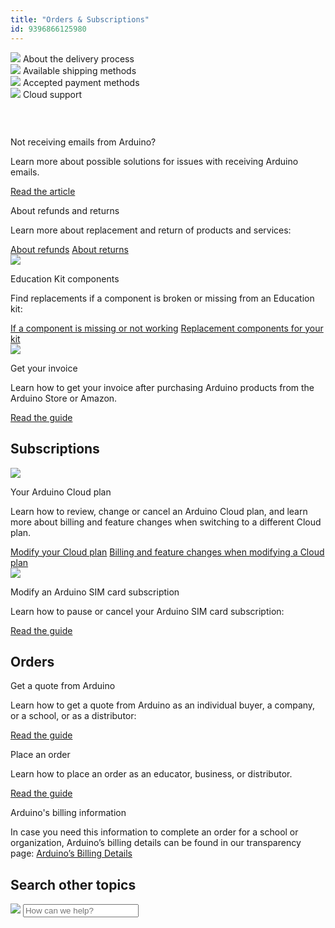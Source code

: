 ```yaml
---
title: "Orders & Subscriptions"
id: 9396866125980
---
```


<div class="actions-wrapper">
  <div class="actions-grid-item">
    <img src="https://content.arduino.cc/assets/hc-Truck.svg">
    <a id="keep" href="https://support.arduino.cc/hc/en-us/articles/5340909969948-About-the-delivery-process"></a>
    <span class="link-chevron-right">About the delivery process</span>
  </div>
  <div class="actions-grid-item">
    <a id="keep" href="https://support.arduino.cc/hc/en-us/articles/5340856700188-Available-shipping-methods"></a>
    <img src="https://content.arduino.cc/assets/hc-Box.svg">
    <span class="link-chevron-right">Available shipping methods</span>
  </div>
  <div class="actions-grid-item">
    <a id="keep" href="https://support.arduino.cc/hc/en-us/articles/360016121879-Accepted-payment-methods"></a>
    <img src="https://content.arduino.cc/assets/hc-Card.svg">
    <span class="link-chevron-right">Accepted payment methods</span>
  </div>
  <div class="actions-grid-item">
    <img src="https://content.arduino.cc/assets/hc-arduino-cloud-hub.svg">
    <a id="keep" href="https://support.arduino.cc/hc/en-us/articles/9347128757660"></a>
    <span class="link-chevron-right">Cloud support</span>
  </div>
</div>
<h3 class="center hub">&nbsp;</h3>
<div class="info-wrapper-grid">
  <div class="info-grid-item">
    <!--<img src="https://content.arduino.cc/assets/hc-warning.svg">-->
    <p class="info-title">Not receiving emails from Arduino?</p>
    <p>
      Learn more about possible solutions for issues with receiving Arduino
      emails.
    </p>
    <a class="link-chevron-right" href="https://support.arduino.cc/hc/en-    us/articles/360018415520-I-am-not-receiving-any-Arduino-emails">Read the article</a>
  </div>
  <div class="info-grid-item">
    <!--<img src="https://content.arduino.cc/assets/hc-Turn.svg">-->
    <p class="info-title">About refunds and returns</p>
    <p>
      Learn more about replacement and return of products and services:
    </p>
    <a class="link-chevron-right" href="https://support.arduino.cc/hc/en-us/articles/360016120419-Can-I-be-refunded-">About refunds</a>
    <a class="link-chevron-right" href="https://support.arduino.cc/hc/en-us/articles/360014704319-Can-I-return-a-product-">About returns</a>
  </div>
  <div class="info-grid-item">
    <img src="https://content.arduino.cc/assets/hc-resistor.svg">
    <p class="info-title">Education Kit components</p>
    <p>
      Find replacements if a component is broken or missing from an Education
      kit:
    </p>
    <a class="link-chevron-right" href="https://support.arduino.cc/hc/en-us/articles/4406561528210-If-an-Arduino-Education-kit-component-is-missing-or-not-working">If a component is missing or not working</a>
    <a class="link-chevron-right" href="https://support.arduino.cc/hc/en-us/articles/4409205367186-Find-replacement-components-for-your-Arduino-Education-kit">Replacement components for your kit</a>
  </div>
  <div class="info-grid-item">
    <img src="https://content.arduino.cc/assets/hc-list.svg">
    <p class="info-title">Get your invoice</p>
    <p>
      Learn how to get your invoice after purchasing Arduino products from
      the Arduino Store or Amazon.
    </p>
    <a class="link-chevron-right" href="https://support.arduino.cc/hc/en-us/articles/360016121859-How-can-I-get-my-invoice-">Read the guide</a>
  </div>
</div>
<h2 class="center hub">Subscriptions</h2>
<div class="info-wrapper-grid">
  <div class="info-grid-item ">
    <img src="https://content.arduino.cc/assets/hc-cloud.svg">
    <p class="info-title ">Your Arduino Cloud plan</p>
    <p>
      Learn how to review, change or cancel an Arduino Cloud plan, and learn
      more about billing and feature changes when switching to a different
      Cloud plan.
    </p>
    <a class="link-chevron-right" href="https://support.arduino.cc/hc/en-us/articles/4401881299090-Review-change-or-cancel-your-Arduino-Cloud-plan">Modify your Cloud plan</a>
    <a class="link-chevron-right" href="https://support.arduino.cc/hc/en-us/articles/4401874211730-Billing-and-feature-changes-when-switching-to-a-different-Cloud-plan">Billing and feature changes when modifying a Cloud plan</a>
  </div>
  <div class="info-grid-item">
    <img src="https://content.arduino.cc/assets/hc-sim.svg">
    <p class="info-title ">Modify an Arduino SIM card subscription</p>
    <p>
      Learn how to pause or cancel your Arduino SIM card subscription:
    </p>
    <a class="link-chevron-right" href="https://support.arduino.cc/hc/en-us/articles/360016077300-How-to-modify-Arduino-SIM-card-subscription">Read the guide</a>
  </div>
</div>
<h2 class="center hub">Orders</h2>
<div class="info-wrapper-grid">
  <div class="info-grid-item ">
    <p class="info-title ">Get a quote from Arduino</p>
    <p>
      Learn how to get a quote from Arduino as an individual buyer, a company,
      or a school, or as a distributor:
    </p>
    <a class="link-chevron-right" href="https://support.arduino.cc/hc/en-us/articles/360022125620-How-to-receive-a-quote-from-us-Individuals-Companies-and-Schools">Read the guide</a>
  </div>
  <div class="info-grid-item">
    <p class="info-title ">Place an order</p>
    <p>
      Learn how to place an order as an educator, business, or distributor.
    </p>
    <a class="link-chevron-right" href="https://support.arduino.cc/hc/en-us/articles/4409759302290-Place-an-order-as-an-educator-business-or-distributor">Read the guide</a>
  </div>
  <div class="info-grid-item info-big">
    <p class="info-title ">Arduino's billing information</p>
    <p>
      In case you need this information to complete an order for a school or
      organization, Arduino’s billing details can be found in our transparency
      page:
      <a class="link-up-right" href="https://store.arduino.cc/transparency">Arduino’s Billing Details</a>
    </p>
  </div>
</div>
<h2 class="center hub">Search other topics</h2>
<div class="search">
  <form class="search search-full" role="search" data-search="" data-instant="true" autocomplete="off" action="/hc/en-us/search" accept-charset="UTF-8" method="get">
    <img class="search-icon" src="https://content.arduino.cc/assets/hc-search.svg">
    <input name="utf8" type="hidden" value="✓" autocomplete="off"><input id="query" role="combobox" type="search" name="query" placeholder="How can we help?" autocomplete="off" aria-label="Search" aria-autocomplete="both" aria-expanded="false" aria-owns="2a88cedd-5eb4-4ed7-bdf9-834d77880f1c">
  </form>
</div>

